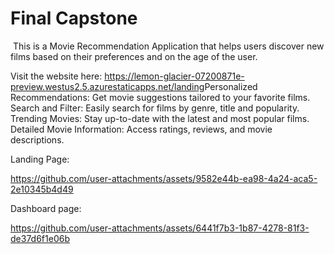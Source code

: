 # Final Capstone
​
This is a Movie Recommendation Application that helps users discover new films based on their preferences and on the age of the user.

Visit the website here: https://lemon-glacier-07200871e-preview.westus2.5.azurestaticapps.net/landing 
​
Personalized Recommendations: Get movie suggestions tailored to your favorite films.
Search and Filter: Easily search for films by genre, title and popularity.
Trending Movies: Stay up-to-date with the latest and most popular films.
Detailed Movie Information: Access ratings, reviews, and movie descriptions.


Landing Page:

https://github.com/user-attachments/assets/9582e44b-ea98-4a24-aca5-2e10345b4d49

Dashboard page:

https://github.com/user-attachments/assets/6441f7b3-1b87-4278-81f3-de37d6f1e06b




